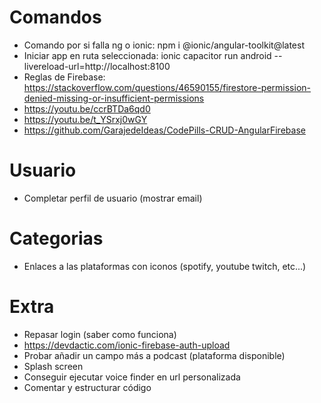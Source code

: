 # Comandos
- Comando por si falla ng o ionic: npm i @ionic/angular-toolkit@latest
- Iniciar app en ruta seleccionada: ionic capacitor run android --livereload-url=http://localhost:8100
- Reglas de Firebase: https://stackoverflow.com/questions/46590155/firestore-permission-denied-missing-or-insufficient-permissions
- https://youtu.be/ccrBTDa6qd0
- https://youtu.be/t_YSrxj0wGY
- https://github.com/GarajedeIdeas/CodePills-CRUD-AngularFirebase

# Usuario
- Completar perfil de usuario (mostrar email) 

# Categorias
- Enlaces a las plataformas con iconos (spotify, youtube twitch, etc...)

# Extra
- Repasar login (saber como funciona)
- https://devdactic.com/ionic-firebase-auth-upload
- Probar añadir un campo más a podcast (plataforma disponible)
- Splash screen
- Conseguir ejecutar voice finder en url personalizada
- Comentar y estructurar código







